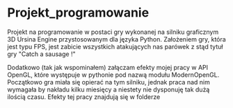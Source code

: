 # Projekt_programowanie
Projekt na programowanie w postaci gry wykonanej na silniku graficznym 3D Ursina Engine przystosowanym dla języka Python.
Założeniem gry, która jest typu FPS, jest zabicie wszystkich atakujących nas parówek z stąd tytuł gry "Catch a sausage !"

Dodatkowo (tak jak wspominałem) załączam efekty mojej pracy w API OpenGL, które występuje w pythonie pod nazwą modułu ModernOpenGL. Początkowo
gra miała się opierać na tym silniku, jednak praca nad nim wymagała by nakładu kilku miesięcy a niestety nie dysponuję tak dużą ilością czasu.
Efekty tej pracy znajdują się w folderze 
